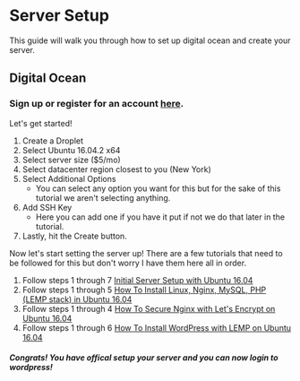 # Server Setup

This guide will walk you through how to set up digital ocean and create your server.

## Digital Ocean

### Sign up or register for an account [here](https://www.digitalocean.com/).

Let's get started!

1. Create a Droplet
2. Select Ubuntu 16.04.2 x64 
3. Select server size ($5/mo)
4. Select datacenter region closest to you (New York)
5. Select Additional Options
	* You can select any option you want for this but for the sake of this tutorial we aren't selecting anything.
6. Add SSH Key
	* Here you can add one if you have it put if not we do that later in the tutorial. 
7. Lastly, hit the Create button.

Now let's start setting the server up!
There are a few tutorials that need to be followed for this but don't worry I have them here all in order.

1. Follow steps 1 through 7 [Initial Server Setup with Ubuntu 16.04](https://www.digitalocean.com/community/tutorials/initial-server-setup-with-ubuntu-16-04)
2. Follow steps 1 through 5 [How To Install Linux, Nginx, MySQL, PHP (LEMP stack) in Ubuntu 16.04](https://www.digitalocean.com/community/tutorials/how-to-install-linux-nginx-mysql-php-lemp-stack-in-ubuntu-16-04)
3. Follow steps 1 through 4 [How To Secure Nginx with Let's Encrypt on Ubuntu 16.04](https://www.digitalocean.com/community/tutorials/how-to-secure-nginx-with-let-s-encrypt-on-ubuntu-16-04)
4. Follow steps 1 through 6 [How To Install WordPress with LEMP on Ubuntu 16.04](https://www.digitalocean.com/community/tutorials/how-to-install-wordpress-with-lemp-on-ubuntu-16-04)

##### Congrats! You have offical setup your server and you can now login to wordpress! 